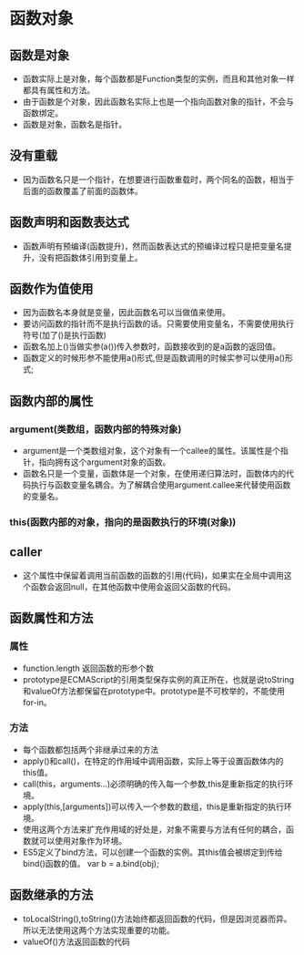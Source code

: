 # 函数对象

## 函数是对象

* 函数实际上是对象，每个函数都是Function类型的实例，而且和其他对象一样都具有属性和方法。
* 由于函数是个对象，因此函数名实际上也是一个指向函数对象的指针，不会与函数绑定。
* 函数是对象，函数名是指针。

## 没有重载

* 因为函数名只是一个指针，在想要进行函数重载时，两个同名的函数，相当于后面的函数覆盖了前面的函数体。

## 函数声明和函数表达式

* 函数声明有预编译(函数提升)，然而函数表达式的预编译过程只是把变量名提升，没有把函数体引用到变量上。

## 函数作为值使用

* 因为函数名本身就是变量，因此函数名可以当做值来使用。
* 要访问函数的指针而不是执行函数的话。只需要使用变量名，不需要使用执行符号(加了()是执行函数)
* 函数名加上()当做实参(a())传入参数时，函数接收到的是a函数的返回值。
* 函数定义的时候形参不能使用a()形式,但是函数调用的时候实参可以使用a()形式;

## 函数内部的属性

### argument(类数组，函数内部的特殊对象)

* argument是一个类数组对象，这个对象有一个callee的属性。该属性是个指针，指向拥有这个argument对象的函数。
* 函数名只是一个变量，函数体是一个对象，在使用递归算法时，函数体内的代码执行与函数变量名耦合。为了解耦合使用argument.callee来代替使用函数的变量名。

### this(函数内部的对象，指向的是函数执行的环境(对象))

## caller

* 这个属性中保留着调用当前函数的函数的引用(代码)，如果实在全局中调用这个函数会返回null，在其他函数中使用会返回父函数的代码。

## 函数属性和方法

### 属性

* function.length 返回函数的形参个数
* prototype是ECMAScript的引用类型保存实例的真正所在，也就是说toString和valueOf方法都保留在prototype中。prototype是不可枚举的，不能使用for-in。

### 方法

* 每个函数都包括两个非继承过来的方法
* apply()和call()，在特定的作用域中调用函数，实际上等于设置函数体内的this值。
* call(this，arguments...)必须明确的传入每一个参数,this是重新指定的执行环境。
* apply(this,[arguments])可以传入一个参数的数组，this是重新指定的执行环境。
* 使用这两个方法来扩充作用域的好处是，对象不需要与方法有任何的耦合，函数就可以使用对象作为环境。
* ES5定义了bind方法，可以创建一个函数的实例。其this值会被绑定到传给bind()函数的值。 var b = a.bind(obj);

## 函数继承的方法

* toLocalString(),toString()方法始终都返回函数的代码，但是因浏览器而异。所以无法使用这两个方法实现重要的功能。
* valueOf()方法返回函数的代码
